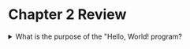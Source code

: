 # Chapter 2 Review
<details>
    <summary>What is the purpose of the "Hello, World! program?</summary>
    <p>The purpose of the "Hello, World!" program is to:</p>
    <ul>
        <li>Test the programming environment.</li>
        <li>Give an initial introduction to the "feel" of a language and how it operates.</li>
    </ul>
</details>

